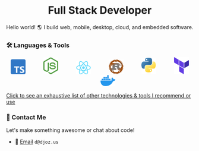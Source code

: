 <h1 align="center">Full Stack Developer</h1>

Hello world! 🌎 I build web, mobile, desktop, cloud, and embedded software. 

### 🛠️ Languages & Tools
<div align="center">
    <a href="https://www.typescriptlang.org/"><img width="40" style="max-width: 100%" src="icons/typescript.png"/></a>
    <a target="_blank" rel="noopener noreferrer" href=""><img width="40" style="max-width: 100%;"></a>
    <a href="https://nodejs.org/en"><img width="40" style="max-width: 100%" src="icons/node.png"/></a>
    <a target="_blank" rel="noopener noreferrer" href=""><img width="40" style="max-width: 100%;"></a>
    <a href="https://react.dev/"><img width="40" style="max-width: 100%" src="icons/react.png"/></a>
    <a target="_blank" rel="noopener noreferrer" href=""><img width="40" style="max-width: 100%;"></a>
    <a href="https://www.rust-lang.org/"><img width="40" style="max-width: 100%" src="icons/rust.png"/></a>
    <a target="_blank" rel="noopener noreferrer" href=""><img width="40" style="max-width: 100%;"></a>
    <a href="https://www.python.org/"><img width="40" style="max-width: 100%" src="icons/python.png"/></a>
    <a target="_blank" rel="noopener noreferrer" href=""><img width="40" style="max-width: 100%;"></a>
    <a href="https://www.terraform.io/"><img width="40" style="max-width: 100%" src="icons/terraform.png"/></a>
    <a target="_blank" rel="noopener noreferrer" href=""><img width="40" style="max-width: 100%;"></a>
    <a href="https://www.docker.com/"><img width="40" style="max-width: 100%" src="icons/docker.png"/></a>
</div>

[Click to see an exhaustive list of other technologies & tools I recommend or use](./Technologies.md)

### 📡 Contact Me

Let's make something awesome or chat about code!
- 📧 [Email](mailto:d@djoz.us) `d@djoz.us`

